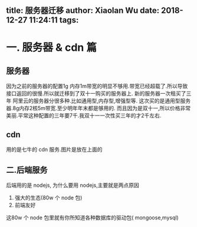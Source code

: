 title: 服务器迁移
author: Xiaolan Wu
date: 2018-12-27 11:24:11
tags:
---
# 一. 服务器 & cdn 篇

## 服务器
因为之前的服务器的配置1g 内存1m带宽的明显不够用.带宽已经超载了.所以导致接口返回的很慢.所以就迁移到了双十一购买的服务器上.
新的服务器一次租买了三年
阿里云的服务器分很多种.比如通用型,内存型,增强型等.
这次买的是通用型服务器.8g内存2核5m带宽.至少明年年末都是够用的.
而且因为是双十一,所以价格非常美丽.平常这种配置的三年要7千.我双十一一次性买三年的才2千左右.

## cdn
用的是七牛的 cdn 服务.图片是放在上面的

## 二.后端服务
后端用的是 nodejs,
为什么要用 nodejs,主要就是两点原因

1. 强大的生态(80w 个 node 包)
2. 前端友好

这80w 个 node 包里就有你所知道各种数据库的驱动包( mongoose,mysql)